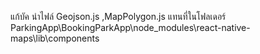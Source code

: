 แก้บัค
นำไฟล์
Geojson.js ,MapPolygon.js แทนที่ในโฟลเดอร์
ParkingApp\BookingParkApp\node_modules\react-native-maps\lib\components

